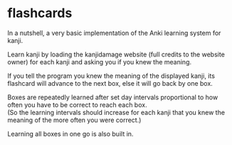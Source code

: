 # flashcards

In a nutshell, a very basic implementation of the Anki learning system for kanji. 

Learn kanji by loading the kanjidamage website (full credits to the website owner) for each kanji and asking you if you knew the meaning. 

If you tell the program you knew the meaning of the displayed kanji, its flashcard will advance to the next box, else it will go back by one box. 

Boxes are repeatedly learned after set day intervals proportional to how often you have to be correct to reach each box. <br>
(So the learning intervals should increase for each kanji that you knew the meaning of the more often you were correct.) 

Learning all boxes in one go is also built in. 
